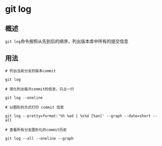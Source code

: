 # git log
## 概述
`git log`命令按照从先到后的顺序，列出版本库中所有的提交信息
## 用法
```
# 列出当前分支的版本commit

git log
```
```
# 简化列出每次commit的信息，只占一行

git log --oneline
```
```
# 以图形的方式打印 commit 信息

git log --pretty=format:'%h %ad | %s%d [%an]' --graph --date=short --all
```

```
# 查看所有分支图形化的commit历史

git log --all --oneline --graph
```

